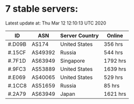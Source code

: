 # 7 stable servers:

Latest update at: Thu Mar 12 12:10:13 UTC 2020

| ID | ASN | Server Country | Online |
| -- | --- | -------------- | ------ |
| #.D09B | AS174 | United States | 356 hrs |
| #.15CF | AS49392 | Russia | 544 hrs |
| #.7F1D | AS63949 | Singapore | 1792 hrs |
| #.9FC3 | AS53889 | United States | 1639 hrs |
| #.E069 | AS40065 | United States | 529 hrs |
| #.1CC8 | AS51659 | Russia | 85 hrs |
| #.2A79 | AS63949 | Japan | 1621 hrs |

